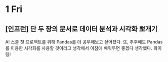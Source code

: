 # 1 Fri

## \[인프런\] 단 두 장의 문서로 데이터 분석과 시각화 뽀개기

 AI 스쿨 첫 프로젝트를 위해 Pandas를 더 공부해보고 싶어졌다. 또, 추후에도 Pandas를 이용한 시각화를 사용할 것이라고 생각해서 이참에 배워두면 좋겠다 생각했다. 화이팅!

